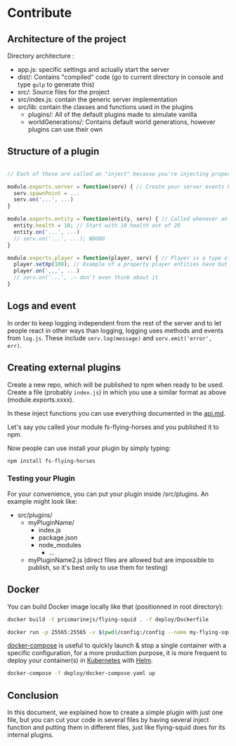 # Contribute

## Architecture of the project

Directory architecture :

* app.js: specific settings and actually start the server
* dist/: Contains "compiled" code (go to current directory in console and type `gulp` to generate this)
* src/: Source files for the project
* src/index.js: contain the generic server implementation
* src/lib: contain the classes and functions used in the plugins
  * plugins/: All of the default plugins made to simulate vanilla
  * worldGenerations/: Contains default world generations, however plugins can use their own
  
## Structure of a plugin

```js

// Each of these are called an "inject" because you're injecting properties, events, methods, or data into the objects

module.exports.server = function(serv) { // Create your server events here
  serv.spawnPoint = ...
  serv.on('...', ...)
}

module.exports.entity = function(entity, serv) { // Called whenever an entity is created, do NOT do serv.on here
  entity.health = 10; // Start with 10 health out of 20
  entity.on('...', ...)
  // serv.on('...', ...); NOOOO
}

module.exports.player = function(player, serv) { // Player is a type of entity (entity inject is called first) with added properties and functions
  player.setXp(100); // Example of a property player entities have but not other entities
  player.on(',,,', ...)
  // serv.on('...', .– don't even think about it
}

```

## Logs and event

In order to keep logging independent from the rest of the server and to let people react in other ways than logging,
logging uses methods and events from `log.js`. These include `serv.log(message)` and `serv.emit('error', err)`.

## Creating external plugins

Create a new repo, which will be published to npm when ready to be used. Create a file (probably `index.js`) in which you use a similar format as above (module.exports.xxxx).

In these inject functions you can use everything documented in the [api.md](API.md).

Let's say you called your module fs-flying-horses and you published it to npm.

Now people can use install your plugin by simply typing:

```npm install fs-flying-horses```

### Testing your Plugin

For your convenience, you can put your plugin inside /src/plugins. An example might look like:
- src/plugins/
  - myPluginName/
    - index.js
    - package.json
    - node_modules
      - ...
  - myPluginName2.js (direct files are allowed but are impossible to publish, so it's best only to use them for testing)

## Docker

You can build Docker image locally like that (positionned in root directory):
```bash
docker build -t prismarinejs/flying-squid . -f deploy/Dockerfile
```

```bash
docker run -p 25565:25565 -v $(pwd)/config:/config --name my-flying-squid --rm prismarinejs/flying-squid
```

[docker-compose](https://docs.docker.com/compose/) is useful to quickly launch & stop a single container with a specific configuration, for a more production purpose, it is more frequent to deploy your container(s) in [Kubernetes](https://kubernetes.io) with [Helm](https://helm.sh).

```bash
docker-compose -f deploy/docker-compose.yaml up
```

## Conclusion

In this document, we explained how to create a simple plugin with just one file, but you can cut your code
in several files by having several inject function and putting them in different files, just like flying-squid does for its internal plugins.
